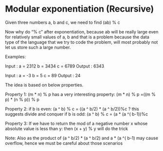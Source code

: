 # Modular exponentiation (Recursive)
Given three numbers a, b and c, we need to find (ab) % c

Now why do “% c” after exponentiation, because ab will be really large even for relatively small values of a, b and that is a problem because the data type of the language that we try to code the problem, will most probably not let us store such a large number.


Examples:


Input : a = 2312 b = 3434 c = 6789
Output : 6343

Input : a = -3 b = 5 c = 89 
Output : 24


The idea is based on below properties.

Property 1:
(m * n) % p has a very interesting property:
(m * n) % p =((m % p) * (n % p)) % p

Property 2:
if b is even:
(a ^ b) % c = ((a ^ b/2) * (a ^ b/2))%c ? this suggests divide and conquer
if b is odd:
(a ^ b) % c = (a * (a ^( b-1))%c

Property 3:
If we have to return the mod of a negative number x whose absolute value is less than y:
then (x + y) % y will do the trick

Note:
Also as the product of (a ^ b/2) * (a ^ b/2) and a * (a ^( b-1) may cause overflow, hence we must be careful about those scenarios
